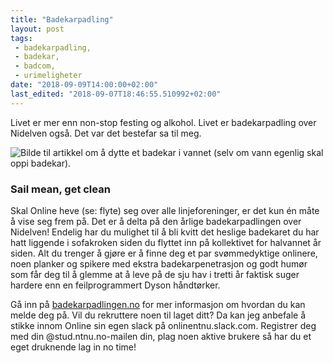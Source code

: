 ```yaml
---
title: "Badekarpadling"
layout: post
tags: 
 - badekarpadling,
 - badekar,
 - badcom,
 - urimeligheter
date: "2018-09-09T14:00:00+02:00"
last_edited: "2018-09-07T18:46:55.510992+02:00"
---
```

Livet er mer enn non-stop festing og alkohol. Livet er badekarpadling over Nidelven også. Det var det bestefar sa til meg.

![Bilde til artikkel om å dytte et badekar i vannet (selv om vann egenlig skal oppi badekar).](https://online.ntnu.no/media/images/responsive/7e830886-5185-4b7d-abbc-fd9a46ad5cc1.png)

### Sail mean, get clean

Skal Online heve (se: flyte) seg over alle linjeforeninger, er det kun én måte å vise seg frem på. Det er å delta på den årlige badekarpadlingen over Nidelven! Endelig har du mulighet til å bli kvitt det heslige badekaret du har hatt liggende i sofakroken siden du flyttet inn på kollektivet for halvannet år siden. Alt du trenger å gjøre er å finne deg et par svømmedyktige onlinere, noen planker og spikere med ekstra badekarpenetrasjon og godt humør som får deg til å glemme at å leve på de sju hav i tretti år faktisk suger hardere enn en feilprogrammert Dyson håndtørker.

Gå inn på [badekarpadlingen.no](http://www.badekarpadlingen.no) for mer informasjon om hvordan du kan melde deg på. Vil du rekruttere noen til laget ditt? Da kan jeg anbefale å stikke innom Online sin egen slack på onlinentnu.slack.com. Registrer deg med din @stud.ntnu.no-mailen din, plag noen aktive brukere så har du et eget druknende lag in no time!
